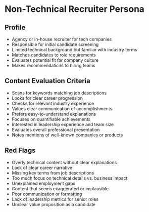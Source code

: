 # Non-Technical Recruiter Persona

## Profile
- Agency or in-house recruiter for tech companies
- Responsible for initial candidate screening
- Limited technical background but familiar with industry terms
- Matches candidates to role requirements
- Evaluates potential fit for company culture
- Makes recommendations to hiring teams

## Content Evaluation Criteria
- Scans for keywords matching job descriptions
- Looks for clear career progression
- Checks for relevant industry experience
- Values clear communication of accomplishments
- Prefers easy-to-understand explanations
- Focuses on quantifiable achievements
- Interested in leadership experience and team size
- Evaluates overall professional presentation
- Notes mentions of well-known companies or products

## Red Flags
- Overly technical content without clear explanations
- Lack of clear career narrative
- Missing key terms from job descriptions
- Too much focus on technical details vs. business impact
- Unexplained employment gaps
- Content that seems exaggerated or implausible
- Poor communication or formatting
- Lack of leadership metrics for senior roles
- Unclear value proposition as a candidate